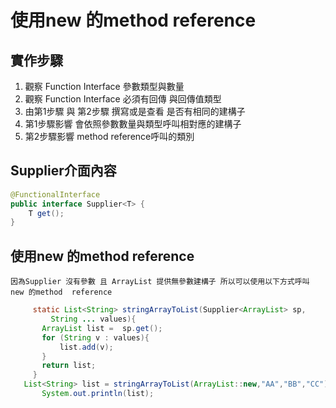 # 使用new 的method  reference
## 實作步驟
1. 觀察 Function Interface 參數類型與數量
2. 觀察 Function Interface 必須有回傳 與回傳值類型
3. 由第1步驟 與 第2步驟 撰寫或是查看 是否有相同的建構子
4. 第1步驟影響 會依照參數數量與類型呼叫相對應的建構子 
5. 第2步驟影響 method  reference呼叫的類別
## Supplier介面內容
```java
@FunctionalInterface
public interface Supplier<T> {
    T get();
}
```
## 使用new 的method  reference
```因為Supplier 沒有參數 且 ArrayList 提供無參數建構子 所以可以使用以下方式呼叫 new 的method  reference```
```java
     static List<String> stringArrayToList(Supplier<ArrayList> sp,
	     String ... values){
	   ArrayList list =  sp.get();
	   for (String v : values){
	       list.add(v);
	   }
	   return list;
     }
   List<String> list = stringArrayToList(ArrayList::new,"AA","BB","CC");
	   System.out.println(list);
```
